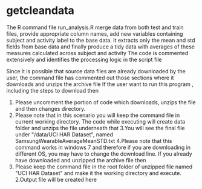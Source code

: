 getcleandata
============
The R command file run_analysis.R merge data from both test and train files, provide appropriate column names, add new variables containing subject and activity label to the base data.
It extracts only the mean and std fields from base data and finally produce a tidy data with averages of these measures calculated across subject and activity
The code is commented extensively and identifies the processing logic in the script file

Since it is possible that source data files are already downloaded by the user, the command file has commented out those sections where it downloads and unzips the archive file
If the user want to run this program , including  the steps to download then
   1. Please uncomment the portion  of code which downloads, unzips the file and then changes directory. 
   2. Please note that in this scenario you will keep the command file in current working directory. The code while executing will create data folder and unzips the file underneath that
   3.You will see the final file under "<your working dir>/data/UCI HAR Dataset", named SamsungWearableAverageMeanSTD.txt
   4.Please note that this command works in windows 7 and therefore if you are downloading in different OS, you may have to change the download line.
If you already have downloaded and unzipped the archive file then
   1. Please keep the command file in the root  folder of unzipped file named "UCI HAR Dataset" and make it the working directory and execute.
   2.Output file will be created here